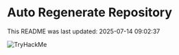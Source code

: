# Auto Regenerate Repository

This README was last updated: 2025-07-14 09:02:37

 ![TryHackMe](https://tryhackme.com/badge/533634)